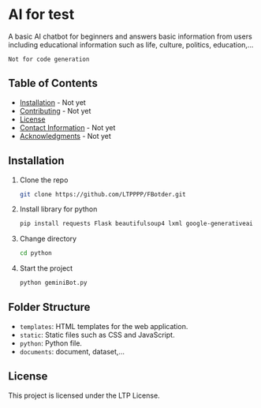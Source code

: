 # AI for test
A basic AI chatbot for beginners and answers basic information from users including educational information such as life, culture, politics, education,...

```Not for code generation``` 

## Table of Contents

- [Installation](#installation) - Not yet
- [Contributing](#contributing) - Not yet
- [License](#license)
- [Contact Information](#contact-information) - Not yet
- [Acknowledgments](#acknowledgments) - Not yet

## Installation

1. Clone the repo
   ```sh
   git clone https://github.com/LTPPPP/FBotder.git

2. Install library for python
   ```sh
   pip install requests Flask beautifulsoup4 lxml google-generativeai nltk rake-nltk sympy matplotlib
3. Change directory
   ```sh
   cd python
4. Start the project
   ```sh
   python geminiBot.py

## Folder Structure
- `templates`: HTML templates for the web application.
- `static`: Static files such as CSS and JavaScript.
- `python`: Python file.
- `documents`: document, dataset,...

## License

This project is licensed under the LTP License.
